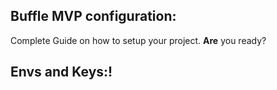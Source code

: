 ## Buffle MVP configuration:

Complete Guide on how to setup your project.
<b>Are</b> you ready?

## Envs and Keys:!
